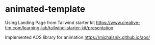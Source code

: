 # animated-template

Using Landing Page from Tailwind starter kit
https://www.creative-tim.com/learning-lab/tailwind-starter-kit/presentation

Implemented AOS library for animation
https://michalsnik.github.io/aos/
